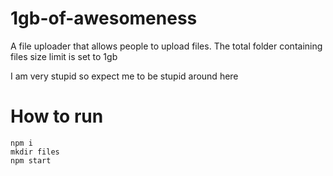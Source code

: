 # 1gb-of-awesomeness
A file uploader that allows people to upload files. The total folder containing files size limit is set to 1gb

I am very stupid so expect me to be stupid around here

# How to run

```
npm i
mkdir files 
npm start
```
